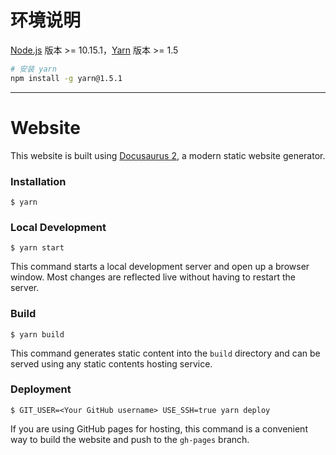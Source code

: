 # 环境说明

[Node.js](http://nodejs.cn/) 版本 >= 10.15.1，[Yarn](https://yarn.org.cn/) 版本 >= 1.5

```bash
# 安装 yarn
npm install -g yarn@1.5.1
```

---

# Website

This website is built using [Docusaurus 2](https://v2.docusaurus.io/), a modern static website generator.

### Installation

```
$ yarn
```

### Local Development

```
$ yarn start
```

This command starts a local development server and open up a browser window. Most changes are reflected live without having to restart the server.

### Build

```
$ yarn build
```

This command generates static content into the `build` directory and can be served using any static contents hosting service.

### Deployment

```
$ GIT_USER=<Your GitHub username> USE_SSH=true yarn deploy
```

If you are using GitHub pages for hosting, this command is a convenient way to build the website and push to the `gh-pages` branch.

